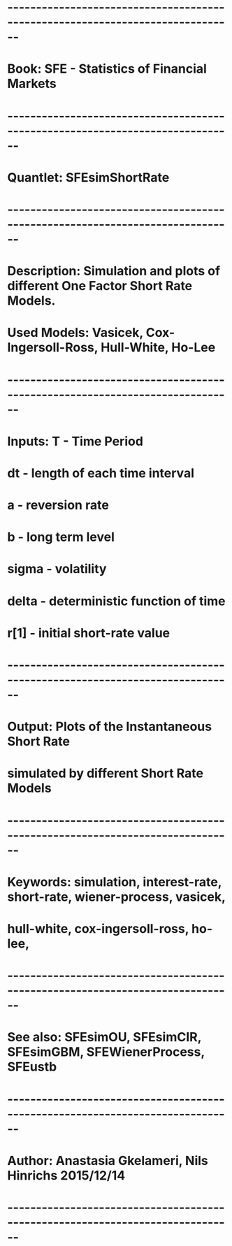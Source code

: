 # ------------------------------------------------------------------------------
# Book:         SFE - Statistics of Financial Markets
# ------------------------------------------------------------------------------
# Quantlet:     SFEsimShortRate
# ------------------------------------------------------------------------------
# Description:  Simulation and plots of different One Factor Short Rate Models. 
#               Used Models: Vasicek, Cox-Ingersoll-Ross, Hull-White, Ho-Lee
# ------------------------------------------------------------------------------
# Inputs:       T     - Time Period
#               dt    - length of each time interval 
#               a     - reversion rate
#               b     - long term level
#               sigma - volatility
#				        delta - deterministic function of time
#				        r[1]  - initial short-rate value
# ------------------------------------------------------------------------------
# Output:       Plots of the Instantaneous Short Rate 
#               simulated by different Short Rate Models 
# ------------------------------------------------------------------------------
# Keywords:     simulation, interest-rate, short-rate, wiener-process, vasicek, 
#               hull-white, cox-ingersoll-ross, ho-lee,
# ------------------------------------------------------------------------------
# See also:     SFEsimOU, SFEsimCIR, SFEsimGBM, SFEWienerProcess, SFEustb
# ------------------------------------------------------------------------------
# Author:       Anastasia Gkelameri, Nils Hinrichs  2015/12/14
# ------------------------------------------------------------------------------
